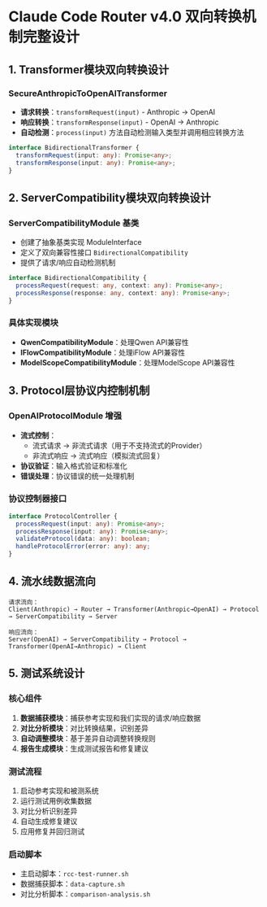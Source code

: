 # Claude Code Router v4.0 双向转换机制完整设计

## 1. Transformer模块双向转换设计

### SecureAnthropicToOpenAITransformer
- **请求转换**：`transformRequest(input)` - Anthropic → OpenAI
- **响应转换**：`transformResponse(input)` - OpenAI → Anthropic
- **自动检测**：`process(input)` 方法自动检测输入类型并调用相应转换方法

```typescript
interface BidirectionalTransformer {
  transformRequest(input: any): Promise<any>;
  transformResponse(input: any): Promise<any>;
}
```

## 2. ServerCompatibility模块双向转换设计

### ServerCompatibilityModule 基类
- 创建了抽象基类实现 ModuleInterface
- 定义了双向兼容性接口 `BidirectionalCompatibility`
- 提供了请求/响应自动检测机制

```typescript
interface BidirectionalCompatibility {
  processRequest(request: any, context: any): Promise<any>;
  processResponse(response: any, context: any): Promise<any>;
}
```

### 具体实现模块
- **QwenCompatibilityModule**：处理Qwen API兼容性
- **IFlowCompatibilityModule**：处理iFlow API兼容性
- **ModelScopeCompatibilityModule**：处理ModelScope API兼容性

## 3. Protocol层协议内控制机制

### OpenAIProtocolModule 增强
- **流式控制**：
  - 流式请求 → 非流式请求（用于不支持流式的Provider）
  - 非流式响应 → 流式响应（模拟流式回复）
- **协议验证**：输入格式验证和标准化
- **错误处理**：协议错误的统一处理机制

### 协议控制器接口
```typescript
interface ProtocolController {
  processRequest(input: any): Promise<any>;
  processResponse(input: any): Promise<any>;
  validateProtocol(data: any): boolean;
  handleProtocolError(error: any): any;
}
```

## 4. 流水线数据流向

```
请求流向：
Client(Anthropic) → Router → Transformer(Anthropic→OpenAI) → Protocol → ServerCompatibility → Server

响应流向：
Server(OpenAI) → ServerCompatibility → Protocol → Transformer(OpenAI→Anthropic) → Client
```

## 5. 测试系统设计

### 核心组件
1. **数据捕获模块**：捕获参考实现和我们实现的请求/响应数据
2. **对比分析模块**：对比转换结果，识别差异
3. **自动调整模块**：基于差异自动调整转换规则
4. **报告生成模块**：生成测试报告和修复建议

### 测试流程
1. 启动参考实现和被测系统
2. 运行测试用例收集数据
3. 对比分析识别差异
4. 自动生成修复建议
5. 应用修复并回归测试

### 启动脚本
- 主启动脚本：`rcc-test-runner.sh`
- 数据捕获脚本：`data-capture.sh`
- 对比分析脚本：`comparison-analysis.sh`